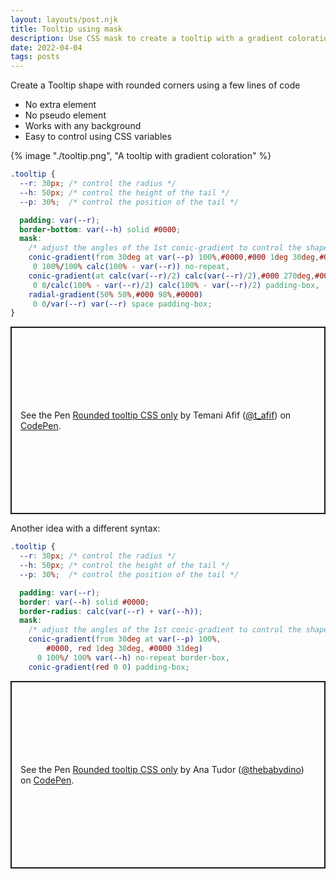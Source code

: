 ```yaml
---
layout: layouts/post.njk
title: Tooltip using mask
description: Use CSS mask to create a tooltip with a gradient coloration
date: 2022-04-04
tags: posts
---
```


Create a Tooltip shape with rounded corners using a few lines of code
* No extra element
* No pseudo element
* Works with any background 
* Easy to control using CSS variables

{% image "./tooltip.png", "A tooltip with gradient coloration" %}

```css
.tooltip {
  --r: 30px; /* control the radius */
  --h: 50px; /* control the height of the tail */
  --p: 30%;  /* control the position of the tail */

  padding: var(--r);
  border-bottom: var(--h) solid #0000;
  mask:
    /* adjust the angles of the 1st conic-gradient to control the shape */
    conic-gradient(from 30deg at var(--p) 100%,#0000,#000 1deg 30deg,#0000 31deg)
     0 100%/100% calc(100% - var(--r)) no-repeat,
    conic-gradient(at calc(var(--r)/2) calc(var(--r)/2),#000 270deg,#0000 0)
     0 0/calc(100% - var(--r)/2) calc(100% - var(--r)/2) padding-box,
    radial-gradient(50% 50%,#000 98%,#0000) 
     0 0/var(--r) var(--r) space padding-box;
}
```


<p class="codepen" data-height="300" data-default-tab="result" data-slug-hash="KKZyQBb" data-preview="true" data-user="t_afif" style="height: 300px; box-sizing: border-box; display: flex; align-items: center; justify-content: center; border: 2px solid; margin: 1em 0; padding: 1em;">
  <span>See the Pen <a href="https://codepen.io/t_afif/pen/KKZyQBb">
  Rounded tooltip CSS only</a> by Temani Afif (<a href="https://codepen.io/t_afif">@t_afif</a>)
  on <a href="https://codepen.io">CodePen</a>.</span>
</p>


Another idea with a different syntax:

```css
.tooltip {
  --r: 30px; /* control the radius */
  --h: 50px; /* control the height of the tail */
  --p: 30%;  /* control the position of the tail */

  padding: var(--r);
  border: var(--h) solid #0000;
  border-radius: calc(var(--r) + var(--h));
  mask:
    /* adjust the angles of the 1st conic-gradient to control the shape */
    conic-gradient(from 30deg at var(--p) 100%,
        #0000, red 1deg 30deg, #0000 31deg)
      0 100%/ 100% var(--h) no-repeat border-box, 
    conic-gradient(red 0 0) padding-box;
```

<p class="codepen" data-height="300" data-default-tab="result" data-slug-hash="VwyQmLJ" data-preview="true" data-user="thebabydino" style="height: 300px; box-sizing: border-box; display: flex; align-items: center; justify-content: center; border: 2px solid; margin: 1em 0; padding: 1em;">
  <span>See the Pen <a href="https://codepen.io/thebabydino/pen/VwyQmLJ">
  Rounded tooltip CSS only</a> by Ana Tudor (<a href="https://codepen.io/thebabydino">@thebabydino</a>)
  on <a href="https://codepen.io">CodePen</a>.</span>
</p>
<script async src="https://cpwebassets.codepen.io/assets/embed/ei.js"></script>